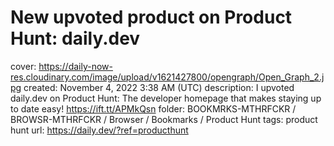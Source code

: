 # New upvoted product on Product Hunt: daily.dev

cover: https://daily-now-res.cloudinary.com/image/upload/v1621427800/opengraph/Open_Graph_2.jpg
created: November 4, 2022 3:38 AM (UTC)
description: I upvoted daily.dev on Product Hunt: The developer homepage that makes staying up to date easy! https://ift.tt/APMkQsn
folder: BOOKMRKS-MTHRFCKR / BROWSR-MTHRFCKR / Browser / Bookmarks / Product Hunt
tags: product hunt
url: https://daily.dev/?ref=producthunt
